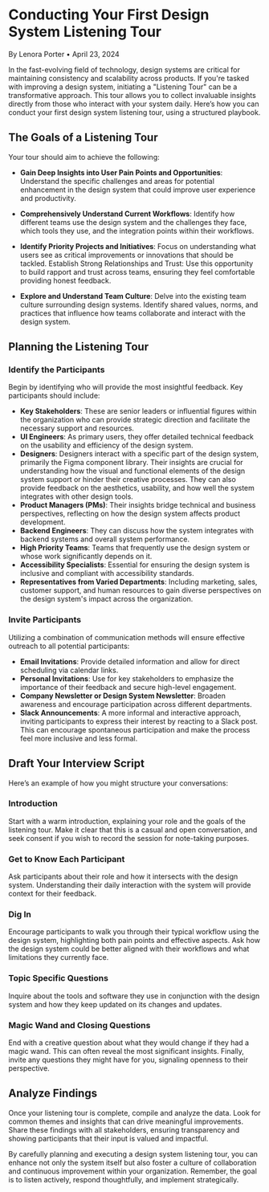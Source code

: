 # Conducting Your First Design System Listening Tour
By Lenora Porter • April 23, 2024

In the fast-evolving field of technology, design systems are critical for maintaining consistency and scalability across products. If you're tasked with improving a design system, initiating a "Listening Tour" can be a transformative approach. This tour allows you to collect invaluable insights directly from those who interact with your system daily. Here’s how you can conduct your first design system listening tour, using a structured playbook.

## The Goals of a Listening Tour
Your tour should aim to achieve the following:

- **Gain Deep Insights into User Pain Points and Opportunities**: Understand the specific challenges and areas for potential enhancement in the design system that could improve user experience and productivity.

- **Comprehensively Understand Current Workflows**: Identify how different teams use the design system and the challenges they face, which tools they use, and the integration points within their workflows.

- **Identify Priority Projects and Initiatives**: Focus on understanding what users see as critical improvements or innovations that should be tackled.
Establish Strong Relationships and Trust: Use this opportunity to build rapport and trust across teams, ensuring they feel comfortable providing honest feedback.

- **Explore and Understand Team Culture**: Delve into the existing team culture surrounding design systems. Identify shared values, norms, and practices that influence how teams collaborate and interact with the design system.


## Planning the Listening Tour
### Identify the Participants
Begin by identifying who will provide the most insightful feedback. Key participants should include:

- **Key Stakeholders**: These are senior leaders or influential figures within the organization who can provide strategic direction and facilitate the necessary support and resources.
- **UI Engineers**: As primary users, they offer detailed technical feedback on the usability and efficiency of the design system.
- **Designers**: Designers interact with a specific part of the design system, primarily the Figma component library. Their insights are crucial for understanding how the visual and functional elements of the design system support or hinder their creative processes. They can also provide feedback on the aesthetics, usability, and how well the system integrates with other design tools.
- **Product Managers (PMs)**: Their insights bridge technical and business perspectives, reflecting on how the design system affects product development.
- **Backend Engineers**: They can discuss how the system integrates with backend systems and overall system performance.
- **High Priority Teams**: Teams that frequently use the design system or whose work significantly depends on it.
- **Accessibility Specialists**: Essential for ensuring the design system is inclusive and compliant with accessibility standards.
- **Representatives from Varied Departments**: Including marketing, sales, customer support, and human resources to gain diverse perspectives on the design system's impact across the organization.

### Invite Participants
Utilizing a combination of communication methods will ensure effective outreach to all potential participants:

- **Email Invitations**: Provide detailed information and allow for direct scheduling via calendar links.
- **Personal Invitations**: Use for key stakeholders to emphasize the importance of their feedback and secure high-level engagement.
- **Company Newsletter or Design System Newsletter**: Broaden awareness and encourage participation across different departments.
- **Slack Announcements**: A more informal and interactive approach, inviting participants to express their interest by reacting to a Slack post. This can encourage spontaneous participation and make the process feel more inclusive and less formal.

## Draft Your Interview Script
Here’s an example of how you might structure your conversations:

### Introduction
Start with a warm introduction, explaining your role and the goals of the listening tour. Make it clear that this is a casual and open conversation, and seek consent if you wish to record the session for note-taking purposes.

### Get to Know Each Participant
Ask participants about their role and how it intersects with the design system. Understanding their daily interaction with the system will provide context for their feedback.

### Dig In
Encourage participants to walk you through their typical workflow using the design system, highlighting both pain points and effective aspects. Ask how the design system could be better aligned with their workflows and what limitations they currently face.

### Topic Specific Questions
Inquire about the tools and software they use in conjunction with the design system and how they keep updated on its changes and updates.

### Magic Wand and Closing Questions
End with a creative question about what they would change if they had a magic wand. This can often reveal the most significant insights. Finally, invite any questions they might have for you, signaling openness to their perspective.

## Analyze Findings
Once your listening tour is complete, compile and analyze the data. Look for common themes and insights that can drive meaningful improvements. Share these findings with all stakeholders, ensuring transparency and showing participants that their input is valued and impactful.

By carefully planning and executing a design system listening tour, you can enhance not only the system itself but also foster a culture of collaboration and continuous improvement within your organization. Remember, the goal is to listen actively, respond thoughtfully, and implement strategically.
